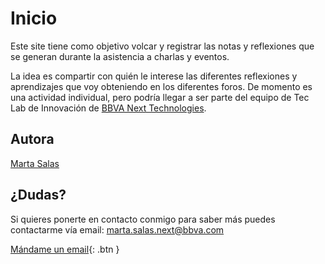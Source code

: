 # Inicio

Este site tiene como objetivo volcar y registrar las notas y reflexiones que se generan durante la asistencia a charlas y eventos.

La idea es compartir con quién le interese las diferentes reflexiones y aprendizajes que voy obteniendo en los diferentes foros. De momento es una actividad individual, pero podría llegar a ser parte del equipo de Tec Lab de Innovación de [BBVA Next Technologies](https://www.bbvanexttechnologies.com/).


## Autora

[Marta Salas](https://github.com/next-martasalas)


## ¿Dudas?

Si quieres ponerte en contacto conmigo para saber más puedes contactarme vía email: [marta.salas.next@bbva.com](mailto:marta.salas.next@bbva.com)

[Mándame un email](mailto:marta.salas.next@bbva.com){: .btn }

